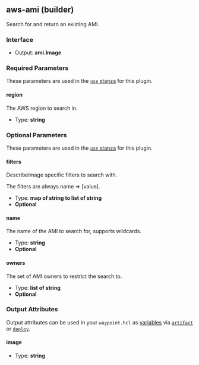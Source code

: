 ## aws-ami (builder)

Search for and return an existing AMI.

### Interface

- Output: **ami.Image**

### Required Parameters

These parameters are used in the [`use` stanza](/docs/waypoint-hcl/use) for this plugin.

#### region

The AWS region to search in.

- Type: **string**

### Optional Parameters

These parameters are used in the [`use` stanza](/docs/waypoint-hcl/use) for this plugin.

#### filters

DescribeImage specific filters to search with.

The filters are always name => [value].

- Type: **map of string to list of string**
- **Optional**

#### name

The name of the AMI to search for, supports wildcards.

- Type: **string**
- **Optional**

#### owners

The set of AMI owners to restrict the search to.

- Type: **list of string**
- **Optional**

### Output Attributes

Output attributes can be used in your `waypoint.hcl` as [variables](/docs/waypoint-hcl/variables) via [`artifact`](/docs/waypoint-hcl/variables/artifact) or [`deploy`](/docs/waypoint-hcl/variables/deploy).

#### image

- Type: **string**
